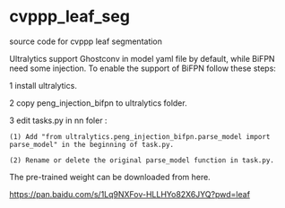 # cvppp_leaf_seg
source code for cvppp leaf segmentation

Ultralytics support Ghostconv in model yaml file by default, while BiFPN need some injection.
To enable the support of BiFPN follow these steps:

1 install ultralytics.

2 copy peng_injection_bifpn to ultralytics folder.

3 edit tasks.py in nn foler :

    (1) Add "from ultralytics.peng_injection_bifpn.parse_model import parse_model" in the beginning of task.py.
  
    (2) Rename or delete the original parse_model function in task.py. 

The pre-trained weight can be downloaded from here.

https://pan.baidu.com/s/1Lq9NXFov-HLLHYo82X6JYQ?pwd=leaf
